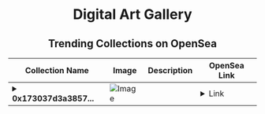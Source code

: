 <div align="center">

# Digital Art Gallery

## Trending Collections on OpenSea

| Collection Name                       | Image                                                                                     | Description                       | OpenSea Link                                                                                          |
|---------------------------------------|-------------------------------------------------------------------------------------------|-----------------------------------|--------------------------------------------------------------------------------------------------------|
| **<details><summary>0x173037d3a3857...</summary>0x173037d3a38572774b7754a2c416960f9be19034</details>** | ![Image](https://i2.seadn.io/base/0xe0e7932e6badbb888e9ab0beb33ebe0be1a9de78/53834f05a4c1a44a3127b0358dc117/f053834f05a4c1a44a3127b0358dc117.jpeg?w=200&auto=format) |  | <details><summary>Link</summary>[0x173037d3a38572774b7754a2c416960f9be19034](https://opensea.io/collection/0x173037d3a38572774b7754a2c416960f9be19034)</details> |

</div>